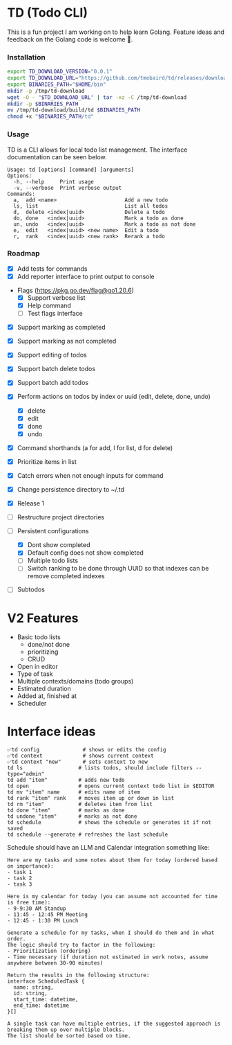 # TD (Todo CLI)

This is a fun project I am working on to help learn Golang.
Feature ideas and feedback on the Golang code is welcome 🤝.

### Installation

```bash
export TD_DOWNLOAD_VERSION="0.0.1"
export TD_DOWNLOAD_URL="https://github.com/tmobaird/td/releases/download/$TD_DOWNLOAD_VERSION/td.tar.gz"
export BINARIES_PATH="$HOME/bin"
mkdir -p /tmp/td-download
wget -O - "$TD_DOWNLOAD_URL" | tar -xz -C /tmp/td-download
mkdir -p $BINARIES_PATH
mv /tmp/td-download/build/td $BINARIES_PATH
chmod +x "$BINARIES_PATH/td"
```

### Usage

TD is a CLI allows for local todo list management. The interface
documentation can be seen below.

```
Usage: td [options] [command] [arguments]
Options:
  -h, --help     Print usage
  -v, --verbose  Print verbose output
Commands:
  a,  add <name>                      Add a new todo
  ls, list                            List all todos
  d,  delete <index|uuid>             Delete a todo
  do, done   <index|uuid>             Mark a todo as done
  un, undo   <index|uuid>             Mark a todo as not done
  e,  edit   <index|uuid> <new name>  Edit a todo
  r,  rank   <index|uuid> <new rank>  Rerank a todo
```

### Roadmap

- [x] Add tests for commands
- [x] Add reporter interface to print output to console
- Flags (https://pkg.go.dev/flag@go1.20.6)
    - [x] Support verbose list
    - [x] Help command
    - [ ] Test flags interface
- [x] Support marking as completed
- [x] Support marking as not completed
- [x] Support editing of todos
- [x] Support batch delete todos
- [x] Support batch add todos
- [x] Perform actions on todos by index or uuid (edit, delete, done, undo)
    - [x] delete
    - [x] edit
    - [x] done
    - [x] undo
- [x] Command shorthands (a for add, l for list, d for delete)
- [x] Prioritize items in list
- [x] Catch errors when not enough inputs for command
- [x] Change persistence directory to ~/.td
- [x] Release 1
- [ ] Restructure project directories
- [ ] Persistent configurations
    - [x] Dont show completed
    - [x] Default config does not show completed
    - [ ] Multiple todo lists
    - [ ] Switch ranking to be done through UUID so that indexes can be remove completed indexes
- [ ] Subtodos


# V2 Features
- Basic todo lists
  - done/not done
  - prioritizing
  - CRUD
- Open in editor
- Type of task
- Multiple contexts/domains (todo groups)
- Estimated duration
- Added at, finished at
- Scheduler

# Interface ideas

```
✅td config              # shows or edits the config
✅td context             # shows current context
✅td context "new"       # sets context to new
td ls                  # lists todos, should include filters --type="admin"
td add "item"          # adds new todo
td open                # opens current context todo list in $EDITOR
td mv "item" name      # edits name of item
td rank "item" rank    # moves item up or down in list
td rm "item"           # deletes item from list
td done "item"         # marks as done
td undone "item"       # marks as not done
td schedule            # shows the schedule or generates it if not saved
td schedule --generate # refreshes the last schedule
```

Schedule should have an LLM and Calendar integration something like:

```
Here are my tasks and some notes about them for today (ordered based on importance):
- task 1
- task 2
- task 3

Here is my calendar for today (you can assume not accounted for time is free time):
- 9-9:30 AM Standup
- 11:45 - 12:45 PM Meeting
- 12:45 - 1:30 PM Lunch

Generate a schedule for my tasks, when I should do them and in what order.
The logic should try to factor in the following:
- Prioritization (ordering)
- Time necessary (if duration not estimated in work notes, assume anywhere between 30-90 minutes)

Return the results in the following structure:
interface ScheduledTask {
  name: string,
  id: string,
  start_time: datetime,
  end_time: datetime
}[]

A single task can have multiple entries, if the suggested approach is breaking them up over multiple blocks.
The list should be sorted based on time.
```